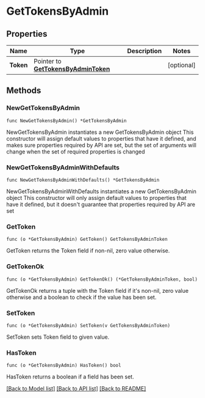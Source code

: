 # GetTokensByAdmin

## Properties

Name | Type | Description | Notes
------------ | ------------- | ------------- | -------------
**Token** | Pointer to [**GetTokensByAdminToken**](GetTokensByAdminToken.md) |  | [optional] 

## Methods

### NewGetTokensByAdmin

`func NewGetTokensByAdmin() *GetTokensByAdmin`

NewGetTokensByAdmin instantiates a new GetTokensByAdmin object
This constructor will assign default values to properties that have it defined,
and makes sure properties required by API are set, but the set of arguments
will change when the set of required properties is changed

### NewGetTokensByAdminWithDefaults

`func NewGetTokensByAdminWithDefaults() *GetTokensByAdmin`

NewGetTokensByAdminWithDefaults instantiates a new GetTokensByAdmin object
This constructor will only assign default values to properties that have it defined,
but it doesn't guarantee that properties required by API are set

### GetToken

`func (o *GetTokensByAdmin) GetToken() GetTokensByAdminToken`

GetToken returns the Token field if non-nil, zero value otherwise.

### GetTokenOk

`func (o *GetTokensByAdmin) GetTokenOk() (*GetTokensByAdminToken, bool)`

GetTokenOk returns a tuple with the Token field if it's non-nil, zero value otherwise
and a boolean to check if the value has been set.

### SetToken

`func (o *GetTokensByAdmin) SetToken(v GetTokensByAdminToken)`

SetToken sets Token field to given value.

### HasToken

`func (o *GetTokensByAdmin) HasToken() bool`

HasToken returns a boolean if a field has been set.


[[Back to Model list]](../README.md#documentation-for-models) [[Back to API list]](../README.md#documentation-for-api-endpoints) [[Back to README]](../README.md)


